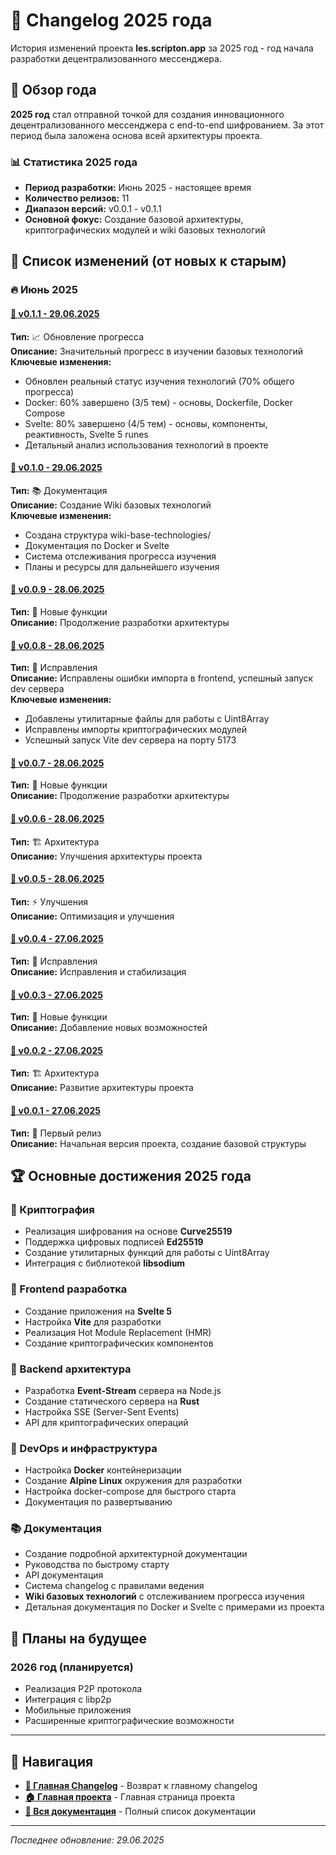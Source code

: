 # 📝 Changelog 2025 года

История изменений проекта **les.scripton.app** за 2025 год - год начала разработки децентрализованного мессенджера.

## 🎯 Обзор года

**2025 год** стал отправной точкой для создания инновационного децентрализованного мессенджера с end-to-end шифрованием. За этот период была заложена основа всей архитектуры проекта.

### 📊 Статистика 2025 года
- **Период разработки:** Июнь 2025 - настоящее время
- **Количество релизов:** 11
- **Диапазон версий:** v0.0.1 - v0.1.1
- **Основной фокус:** Создание базовой архитектуры, криптографических модулей и wiki базовых технологий

## 📅 Список изменений (от новых к старым)

### 🔥 Июнь 2025

#### [📄 v0.1.1 - 29.06.2025](2025_06_29_changelog_v0.1.1.md)
**Тип:** 📈 Обновление прогресса  
**Описание:** Значительный прогресс в изучении базовых технологий  
**Ключевые изменения:**
- Обновлен реальный статус изучения технологий (70% общего прогресса)
- Docker: 60% завершено (3/5 тем) - основы, Dockerfile, Docker Compose
- Svelte: 80% завершено (4/5 тем) - основы, компоненты, реактивность, Svelte 5 runes
- Детальный анализ использования технологий в проекте

#### [📄 v0.1.0 - 29.06.2025](2025_06_29_changelog_v0.1.0.md)
**Тип:** 📚 Документация  
**Описание:** Создание Wiki базовых технологий  
**Ключевые изменения:**
- Создана структура wiki-base-technologies/
- Документация по Docker и Svelte
- Система отслеживания прогресса изучения
- Планы и ресурсы для дальнейшего изучения

#### [📄 v0.0.9 - 28.06.2025](2025_06_28_changelog_v0.0.9.md)
**Тип:** 🚀 Новые функции  
**Описание:** Продолжение разработки архитектуры  

#### [📄 v0.0.8 - 28.06.2025](2025_06_28_changelog_v0.0.8.md)
**Тип:** 🔧 Исправления  
**Описание:** Исправлены ошибки импорта в frontend, успешный запуск dev сервера  
**Ключевые изменения:**
- Добавлены утилитарные файлы для работы с Uint8Array
- Исправлены импорты криптографических модулей
- Успешный запуск Vite dev сервера на порту 5173

#### [📄 v0.0.7 - 28.06.2025](2025_06_28_changelog_v0.0.7.md)
**Тип:** 🚀 Новые функции  
**Описание:** Продолжение разработки архитектуры  

#### [📄 v0.0.6 - 28.06.2025](2025_06_28_changelog_v0.0.6.md)
**Тип:** 🏗️ Архитектура  
**Описание:** Улучшения архитектуры проекта  

#### [📄 v0.0.5 - 28.06.2025](2025_06_28_changelog_v0.0.5.md)
**Тип:** ⚡ Улучшения  
**Описание:** Оптимизация и улучшения  

#### [📄 v0.0.4 - 27.06.2025](2025_06_27_changelog_v0.0.4.md)
**Тип:** 🔧 Исправления  
**Описание:** Исправления и стабилизация  

#### [📄 v0.0.3 - 27.06.2025](2025_06_27_changelog_v0.0.3.md)
**Тип:** 🚀 Новые функции  
**Описание:** Добавление новых возможностей  

#### [📄 v0.0.2 - 27.06.2025](2025_06_27_changelog_v0.0.2.md)
**Тип:** 🏗️ Архитектура  
**Описание:** Развитие архитектуры проекта  

#### [📄 v0.0.1 - 27.06.2025](2025_06_27_changelog_v0.0.1.md)
**Тип:** 🎉 Первый релиз  
**Описание:** Начальная версия проекта, создание базовой структуры  

## 🏆 Основные достижения 2025 года

### 🔐 Криптография
- Реализация шифрования на основе **Curve25519**
- Поддержка цифровых подписей **Ed25519**
- Создание утилитарных функций для работы с Uint8Array
- Интеграция с библиотекой **libsodium**

### 📱 Frontend разработка
- Создание приложения на **Svelte 5**
- Настройка **Vite** для разработки
- Реализация Hot Module Replacement (HMR)
- Создание криптографических компонентов

### 🌊 Backend архитектура
- Разработка **Event-Stream** сервера на Node.js
- Создание статического сервера на **Rust**
- Настройка SSE (Server-Sent Events)
- API для криптографических операций

### 🐳 DevOps и инфраструктура
- Настройка **Docker** контейнеризации
- Создание **Alpine Linux** окружения для разработки
- Настройка docker-compose для быстрого старта
- Документация по развертыванию

### 📚 Документация
- Создание подробной архитектурной документации
- Руководства по быстрому старту
- API документация
- Система changelog с правилами ведения
- **Wiki базовых технологий** с отслеживанием прогресса изучения
- Детальная документация по Docker и Svelte с примерами из проекта

## 🎯 Планы на будущее

### 2026 год (планируется)
- Реализация P2P протокола
- Интеграция с libp2p
- Мобильные приложения
- Расширенные криптографические возможности

---

## 🔗 Навигация

- **[📝 Главная Changelog](../README.md)** - Возврат к главному changelog
- **[🏠 Главная проекта](../../README.md)** - Главная страница проекта
- **[🔗 Вся документация](../../links.md)** - Полный список документации

---

*Последнее обновление: 29.06.2025*
